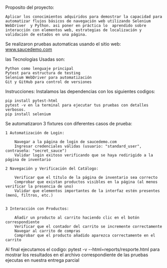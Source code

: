 Proposito del proyecto:

    Aplicar los conocimientos adquiridos para demostrar la capacidad para automatizar flujos básicos de navegación web utilizando Selenium WebDriver  y Python. asi poner en práctica lo  aprendido sobre interacción con elementos web, estrategias de localización y validación de estados en una página.  

Se realizaron pruebas automaticas usando el sitio web: www.saucedemo.com 

las Tecnologías Usadas son:

    Python como lenguaje principal
    Pytest para estructura de testing
    Selenium WebDriver para automatización
    Git y GitHub para control de versiones

Instrucciones:
    Instalamos las dependencias con los siguientes codigos:

    pip install pytest-html
    pytest -v en la terminal para ejecutar tus pruebas con detalles verbosos.
    pip install selenium 

Se automatizaron 3 fixtures con diferentes casos de prueba:

    1 Automatización de Login:

        Navegar a la página de login de saucedemo.com
        Ingresar credenciales válidas (usuario: "standard_user", contraseña: "secret_sauce")
        Validar login exitoso verificando que se haya redirigido a la página de inventario

    2 Navegación y Verificación del Catálogo: 

        Verificar que el título de la página de inventario sea correcto
        Comprobar que existan productos visibles en la página (al menos verificar la presencia de uno)
        Validar que elementos importantes de la interfaz estén presentes (menú, filtros, etc.)


    3 Interacción con Productos: 

        Añadir un producto al carrito haciendo clic en el botón correspondiente
        Verificar que el contador del carrito se incremente correctamente
        Navegar al carrito de compras
        Comprobar que el producto añadido aparezca correctamente en el carrito

Al final ejecutamos el codigo: pytest -v --html=reports/resporte.html
para mostrar los resultados en el archivo correspondiente de las pruebas ejecutas en nuestra entrega parcial